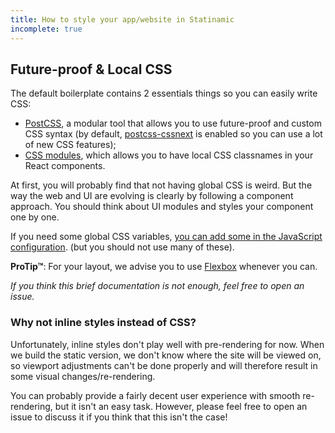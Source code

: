 ```yaml
---
title: How to style your app/website in Statinamic
incomplete: true
---
```


## Future-proof & Local CSS

The default boilerplate contains 2 essentials things so you can easily write
CSS:

- [PostCSS](https://github.com/postcss/postcss),
a modular tool that allows you to use future-proof and custom CSS syntax
(by default, [postcss-cssnext](http://cssnext.io/) is enabled so you can use
a lot of new CSS features);
- [CSS modules](https://github.com/css-modules/css-modules),
which allows you to have local CSS classnames in your React components.

At first, you will probably find that not having global CSS is weird.
But the way the web and UI are evolving is clearly by following a component
approach. You should think about UI modules and styles your component one by
one.

If you need some global CSS variables, [you can add some in the JavaScript
configuration](http://cssnext.io/usage/#features).
(but you should not use many of these).

**ProTip™**: For your layout, we advise you to use
[Flexbox](https://css-tricks.com/snippets/css/a-guide-to-flexbox/)
whenever you can.

_If you think this brief documentation is not enough, feel free to open an
issue._

### Why not inline styles instead of CSS?

Unfortunately, inline styles don't play well with pre-rendering for now. When
we build the static version, we don't know where the site will be viewed on, so
viewport adjustments can't be done properly and will therefore result in some
visual changes/re-rendering.

You can probably provide a fairly decent user experience with smooth
re-rendering, but it isn't an easy task. However, please feel free to open an
issue to discuss it if you think that this isn't the case!
